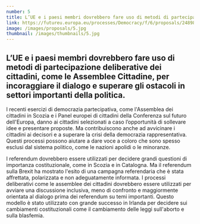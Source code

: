 ```yaml
---
number: 5
title: L’UE e i paesi membri dovrebbero fare uso di metodi di partecipazione deliberative dei cittadini, come le Assemblee Cittadine, per incoraggiare il dialogo e superare gli ostacoli in settori importanti della politica.
link: https://futureu.europa.eu/processes/Democracy/f/6/proposals/248987
image: /images/proposals/5.jpg
thumbnail: /images/thumbnails/5.jpg
---
```


## L’UE e i paesi membri dovrebbero fare uso di __metodi di partecipazione deliberative dei cittadini__, come le Assemblee Cittadine, per incoraggiare il dialogo e superare gli ostacoli in settori importanti della politica.

I recenti esercizi di democrazia partecipativa, come l'Assemblea dei cittadini in Scozia e i Panel europei di cittadini della Conferenza sul futuro dell'Europa, danno ai cittadini selezionati a caso l’opportunità di sollevare idee e presentare proposte. Ma contribuiscono anche ad avvicinare i cittadini ai decisori e a superare la crisi della democrazia rappresentativa. Questi processi possono aiutare a dare voce a coloro che sono spesso esclusi dal sistema politico, come le nazioni apolidi o le minoranze. 

I referendum dovrebbero essere utilizzati per decidere grandi questioni di importanza costituzionale, come in Scozia e in Catalogna. Ma il referendum sulla Brexit ha mostrato l'esito di una campagna referendaria che è stata affrettata, polarizzata e non adeguatamente informata. I processi deliberativi come le assemblee dei cittadini dovrebbero essere utilizzati per avviare una discussione inclusiva, meno di confronto e maggiormente orientata al dialogo prima dei referendum su temi importanti. Questo modello è stato utilizzato con grande successo in Irlanda per decidere sui cambiamenti costituzionali come il cambiamento delle leggi sull'aborto e sulla blasfemia.
